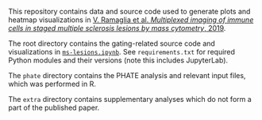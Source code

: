 This repository contains data and source code used to generate plots and heatmap visualizations in [V. Ramaglia et al. *Multiplexed imaging of immune cells in staged multiple sclerosis lesions by mass cytometry*, 2019](https://elifesciences.org/articles/48051). 

The root directory contains the gating-related source code and visualizations in [`ms-lesions.ipynb`](ms-lesions.ipynb). See `requirements.txt` for required Python modules and their versions (note this includes JupyterLab).

The `phate` directory contains the PHATE analysis and relevant input files, which was performed in R.

The `extra` directory contains supplementary analyses which do not form a part of the published paper.